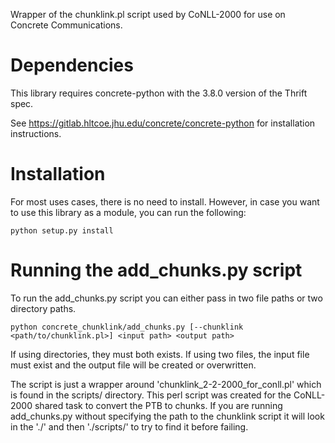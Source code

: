 Wrapper of the chunklink.pl script used by CoNLL-2000 for use on Concrete Communications.

# Dependencies

This library requires concrete-python with the 3.8.0 version of the
Thrift spec.

See https://gitlab.hltcoe.jhu.edu/concrete/concrete-python for
installation instructions.

# Installation

For most uses cases, there is no need to install. However, in case you
want to use this library as a module, you can run the following:

    python setup.py install

# Running the add_chunks.py script

To run the add_chunks.py script you can either pass in two file paths
or two directory paths.

    python concrete_chunklink/add_chunks.py [--chunklink <path/to/chunklink.pl>] <input path> <output path>

If using directories, they must both exists. If using two files, the
input file must exist and the output file will be created or
overwritten.

The script is just a wrapper around
'chunklink_2-2-2000_for_conll.pl' which is found in the scripts/
directory. This perl script was created for the CoNLL-2000 shared task
to convert the PTB to chunks. If you are running add_chunks.py without
specifying the path to the chunklink script it will look in the
'./' and then './scripts/' to try to find it before failing.
